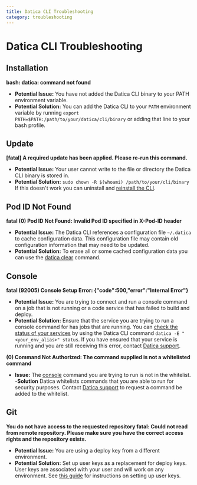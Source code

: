 ```yaml
---
title: Datica CLI Troubleshooting
category: troubleshooting
---
```


# Datica CLI Troubleshooting

## Installation
**bash: datica: command not found**

- **Potential Issue:** You have not added the Datica CLI binary to your PATH environment variable.
- **Potential Solution:** You can add the Datica CLI to your `PATH` environment variable by running `export PATH=$PATH:/path/to/your/datica/cli/binary` or adding that line to your bash profile.

## Update

**[fatal] A required update has been applied. Please re-run this command.**

- **Potential Issue:** Your user cannot write to the file or directory the Datica CLI binary is stored in.
- **Potential Solution:** `sudo chown -R $(whoami) /path/to/your/cli/binary` If this doesn't work you can uninstall and [reinstall the CLI](https://github.com/daticahealth/cli).

## Pod ID Not Found

**fatal (0) Pod ID Not Found: Invalid Pod ID specified in X-Pod-ID header**

- **Potential Issue:** The Datica CLI references a configuration file `~/.datica` to cache configuration data.  This configuration file may contain old configuration information that may need to be updated.
- **Potential Solution:** To erase all or some cached configuration data you can use the [datica clear](/compliant-cloud/cli-reference#clear) command.

## Console

**fatal (92005) Console Setup Error: {"code":500,"error":"Internal Error"}**

- **Potential Issue:** You are trying to connect and run a console command on a job that is not running or a code service that has failed to build and deploy.
- **Potential Solution:** Ensure that the service you are trying to run a console command for has jobs that are running. You can [check the status of your services](/compliant-cloud/cli-reference#status) by using the Datica CLI command `datica -E "<your_env_alias>" status`.  If you have ensured that your service is running and you are still receiving this error, contact [Datica support](/compliant-cloud/articles/contact/).

**(0) Command Not Authorized: The command supplied is not a whitelisted command**

- **Issue:** The [console](/compliant-cloud/articles/console/) command you are trying to run is not in the whitelist.
-**Solution** Datica whitelists commands that you are able to run for security purposes. Contact [Datica support](/compliant-cloud/articles/contact/) to request a command be added to the whitelist.

## Git

**You do not have access to the requested repository fatal: Could not read from remote repository. Please make sure you have the correct access rights and the repository exists.**

- **Potential Issue:** You are using a deploy key from a different environment.
- **Potential Solution:** Set up user keys as a replacement for deploy keys. User keys are associated with your user and will work on any environment. See [this guide](/compliant-cloud/articles/ssh-keys/#how-can-i-setup-user-keys-on-my-account?) for instructions on setting up user keys.
